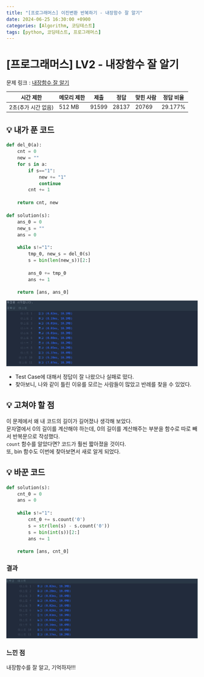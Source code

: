 ```yaml
---
title: "[프로그래머스] 이진변환 반복하기 - 내장함수 잘 알기"
date: 2024-06-25 16:30:00 +0900
categories: [Algorithm, 코딩테스트]
tags: [python, 코딩테스트, 프로그래머스]
---
```


# [프로그래머스] LV2 - 내장함수 잘 알기

문제 링크 : [내장함수 잘 알기](https://school.programmers.co.kr/learn/courses/30/lessons/70129)

| 시간 제한           | 메모리 제한 | 제출  | 정답  | 맞힌 사람 | 정답 비율 |
| ------------------- | ----------- | ----- | ----- | --------- | --------- |
| 2초(추가 시간 없음) | 512 MB      | 91599 | 28137 | 20769     | 29.177%   |

## 💡 내가 푼 코드

```python
def del_0(a):
    cnt = 0
    new = ""
    for s in a:
        if s=="1":
            new += "1"
            continue
        cnt += 1

    return cnt, new

def solution(s):
    ans_0 = 0
    new_s = ""
    ans = 0

    while s!="1":
        tmp_0, new_s = del_0(s)
        s = bin(len(new_s))[2:]

        ans_0 += tmp_0
        ans += 1

    return [ans, ans_0]

```

![alt text](/images/코딩테스트/2024-06-25/바꾸기%20전%20결과.png)

- Test Case에 대해서 정답이 잘 나왔으나 실패로 떴다.
- 찾아보니, 나와 같이 틀린 이유를 모르는 사람들이 많았고 반례를 찾을 수 있었다.

## 💡 고쳐야 할 점

이 문제에서 왜 내 코드의 길이가 길어졌나 생각해 보았다.  
문자열에서 0의 길이를 계산해야 하는데, 0의 길이를 계산해주는 부분을 함수로 따로 빼서 반복문으로 작성했다.  
`count` 함수를 알았다면? 코드가 훨씬 짧아졌을 것이다.  
또, bin 함수도 이번에 찾아보면서 새로 알게 되었다.

## 💡 바꾼 코드

```python
def solution(s):
    cnt_0 = 0
    ans = 0

    while s!="1":
        cnt_0 += s.count('0')
        s = str(len(s) - s.count('0'))
        s = bin(int(s))[2:]
        ans += 1

    return [ans, cnt_0]

```

### 결과

![성공 창](/images/코딩테스트/2024-06-25/바꾼결과.png)

### 느낀 점

내장함수를 잘 알고, 기억하자!!!
